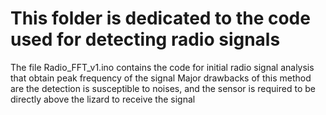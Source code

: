 # This folder is dedicated to the code used for detecting radio signals
The file Radio_FFT_v1.ino contains the code for initial radio signal analysis that obtain peak frequency of the signal
Major drawbacks of this method are the detection is susceptible to noises, and the sensor is required to be directly above the lizard to receive the signal
